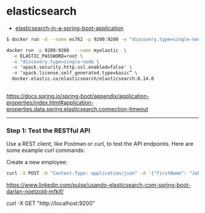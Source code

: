 # elasticsearch

- [elasticsearch-in-a-spring-boot-application](https://medium.com/@abhishekranjandev/step-by-step-guide-to-using-elasticsearch-in-a-spring-boot-application-477ba7773dea)


```sh
$ docker run -d --name es762 -p 9200:9200 -e "discovery.type=single-node" elasticsearch:8.13.3

docker run -p 9200:9200  --name myelastic  \
  -e ELASTIC_PASSWORD=root \
  -e "discovery.type=single-node \
  -e "xpack.security.http.ssl.enabled=false" \
  -e "xpack.license.self_generated.type=basic” \
  docker.elastic.co/elasticsearch/elasticsearch:8.14.0
  
```


https://docs.spring.io/spring-boot/appendix/application-properties/index.html#application-properties.data.spring.elasticsearch.connection-timeout

----------------------

### Step 1: Test the RESTful API
Use a REST client, like Postman or curl, to test the API endpoints. Here are some example curl commands:

Create a new employee:

```sh
curl -X POST -H "Content-Type: application/json" -d '{"firstName": "John", "lastName": "Doe", "department": "Engineering"}' http://localhost:8080/api/employees
```


https://www.linkedin.com/pulse/usando-elasticsearch-com-spring-boot-darlan-noetzold-mfkif/

curl -X GET "http://localhost:9200"
